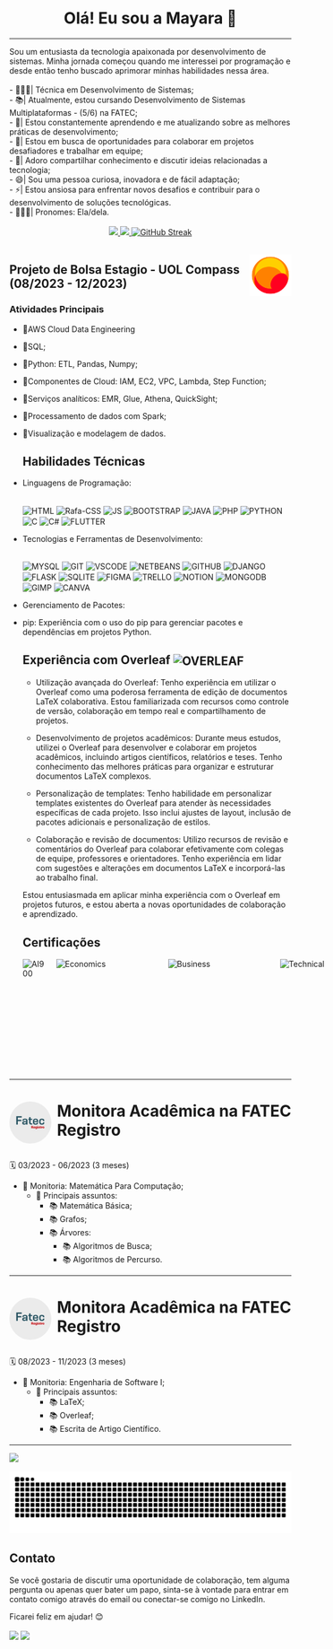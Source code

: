 <h1 align="center">Olá! Eu sou a Mayara 👋</h1>
<hr>
Sou um entusiasta da tecnologia apaixonada por desenvolvimento de sistemas. Minha jornada começou quando me interessei por programação e desde então tenho buscado aprimorar minhas habilidades nessa área.
<br>
<br>
- 👩🏽‍💻| Técnica em Desenvolvimento de Sistemas;<br>
- 📚|  Atualmente, estou cursando Desenvolvimento de Sistemas Multiplataformas - (5/6) na FATEC;<br>
- 🌱| Estou constantemente aprendendo e me atualizando sobre as melhores práticas de desenvolvimento;<br>
- 👯| Estou em busca de oportunidades para colaborar em projetos desafiadores e trabalhar em equipe;<br>
- 💬| Adoro compartilhar conhecimento e discutir ideias relacionadas a tecnologia;<br>
- 😄| Sou uma pessoa curiosa, inovadora e de fácil adaptação;<br>
- ⚡| Estou ansiosa para enfrentar novos desafios e contribuir para o desenvolvimento de soluções tecnológicas.<br>
- 👩🏽‍💻| Pronomes: Ela/dela.<br><br>

<div align="center">
  <a href="https://github.com/mayarakaren">
  <img height="150em" src="https://github-readme-stats.vercel.app/api?username=mayarakaren&show_icons=true&theme=dracula&include_all_commits=true&count_private=true"/>
  <img height="150em" src="https://github-readme-stats.vercel.app/api/top-langs/?username=mayarakaren&layout=compact&langs_count=7&theme=dracula"/>
  <img height="150em" src="https://streak-stats.demolab.com/?user=mayarakaren&theme=dracula&background=000&border=30A3DC&dates=FFF" alt="GitHub Streak"/>
</div>
  <div style="display: inline_block"><br>

<a href="https://www.uol.com.br/" target="_blank" rel="noopener noreferrer" ><img src="logo-uol-icon-512.png" height="75"  align='right' /></a>
           <span><h2>Projeto de Bolsa Estagio - UOL Compass (08/2023 - 12/2023)</h2>
          <h3 justify-content="center">Atividades Principais</h5>
- :pushpin:AWS Cloud Data Engineering <br>              
- :pushpin:SQL;              
- :pushpin:Python: ETL, Pandas, Numpy;               
- :pushpin:Componentes de Cloud: IAM, EC2, VPC, Lambda, Step Function;
- :pushpin:Serviços analíticos: EMR, Glue, Athena, QuickSight;          
- :pushpin:Processamento de dados com Spark;
- :pushpin:Visualização e modelagem de dados. 
  
   ## Habilidades Técnicas

- Linguagens de Programação:<br><br>
  
  <img align="center" alt="HTML" height="50" src="https://www.svgrepo.com/show/452228/html-5.svg">
  <img align="center" alt="Rafa-CSS" height="50" src="https://www.svgrepo.com/show/452185/css-3.svg">
  <img align="center" alt="JS" height="50" src="https://www.svgrepo.com/show/373705/js-official.svg">
  <img align="center" alt="BOOTSTRAP" height="50" src="https://www.svgrepo.com/show/303293/bootstrap-4-logo.svg"/>
  <img align="center" alt="JAVA" height="50" src="https://www.svgrepo.com/show/353924/java.svg"/>
  <img align="center" alt="PHP" height="50" src="https://www.svgrepo.com/show/452088/php.svg">
  <img align="center" alt="PYTHON" height="50" src="https://www.svgrepo.com/show/452091/python.svg"/>
  <img align="center" alt="C" height="50" src="https://simpleicons.org/icons/c.svg"/>
  <img align="center" alt="C#" height="50" src="https://simpleicons.org/icons/csharp.svg"/>
  <img align="center" alt="FLUTTER" height="50" src="https://www.svgrepo.com/show/353751/flutter.svg"/>
    
 - Tecnologias e Ferramentas de Desenvolvimento:<br><br>
    
    <img align="center" alt="MYSQL" height="50" src="https://simpleicons.org/icons/mysql.svg">
    <img align="center" alt="GIT" height="50" src="https://www.svgrepo.com/show/452210/git.svg"/>
    <img align="center" alt="VSCODE" height="50" src="https://www.svgrepo.com/show/374171/vscode.svg"/>
    <img align="center" alt="NETBEANS" height="50" src="https://simpleicons.org/icons/apachenetbeanside.svg"/>
    <img align="center" alt="GITHUB" height="50" src="https://simpleicons.org/icons/github.svg"/>
    <img align="center" alt="DJANGO" height="50" src="https://www.svgrepo.com/show/353657/django-icon.svg"/>
    <img align="center" alt="FLASK" height="50" src="https://www.svgrepo.com/show/468917/flask-3.svg"/>
    <img align="center" alt="SQLITE" height="50" src="https://simpleicons.org/icons/sqlite.svg"/>
    <img align="center" alt="FIGMA" height="50" src="https://www.svgrepo.com/show/448222/figma.svg"/>
    <img align="center" alt="TRELLO" height="50" src="https://www.svgrepo.com/show/475688/trello-color.svg"/>
    <img align="center" alt="NOTION" height="50" src="https://simpleicons.org/icons/notion.svg"/>
    <img align="center" alt="MONGODB" height="50" src="https://www.svgrepo.com/show/331488/mongodb.svg"/> 
    <img align="center" alt="GIMP" height="50" src="https://www.svgrepo.com/show/366177/gimp.svg"/>
    <img align="center" alt="CANVA" height="50" src="https://www.svgrepo.com/show/341669/canva.svg"/> 
    

  - Gerenciamento de Pacotes:
  - pip: Experiência com o uso do pip para gerenciar pacotes e dependências em projetos Python.
    <br>
    
    ## Experiência com Overleaf  <img align="center" alt="OVERLEAF" height="50" src="https://www.svgrepo.com/show/306528/overleaf.svg"/>

    - Utilização avançada do Overleaf: Tenho experiência em utilizar o Overleaf como uma poderosa ferramenta de edição de documentos LaTeX colaborativa. 
    Estou familiarizada com recursos como controle de versão, colaboração em tempo real e compartilhamento de projetos.

    - Desenvolvimento de projetos acadêmicos: Durante meus estudos, utilizei o Overleaf para desenvolver e colaborar em projetos acadêmicos, 
    incluindo artigos científicos, relatórios e teses. Tenho conhecimento das melhores práticas para organizar e estruturar documentos LaTeX complexos.

    - Personalização de templates: Tenho habilidade em personalizar templates existentes do Overleaf para atender às necessidades específicas de cada projeto. 
    Isso inclui ajustes de layout, inclusão de pacotes adicionais e personalização de estilos.

    - Colaboração e revisão de documentos: Utilizo recursos de revisão e comentários do Overleaf para colaborar efetivamente com colegas de equipe, professores e orientadores. 
    Tenho experiência em lidar com sugestões e alterações em documentos LaTeX e incorporá-las ao trabalho final.

    Estou entusiasmada em aplicar minha experiência com o Overleaf em projetos futuros, e estou aberta a novas oportunidades de colaboração e aprendizado.

    ## Certificações

    <div style="display: flex; align-items: flex-start;">
      <img src="https://learn.microsoft.com/pt-br/media/learn/certification/badges/microsoft-certified-fundamentals-badge.svg" alt="AI900" height="200" style="margin-right: 20px;" />
      <img src="https://images.credly.com/size/340x340/images/ee35f7c5-696e-47ca-895c-960dfba108b3/image.png" alt="Economics" width="200" height="200">
      <img src="https://images.credly.com/size/340x340/images/a12fff38-aab2-4643-be27-7e5c39ddc75c/image.png" alt="Business" width="200" height="200">
      <img src="https://images.credly.com/size/340x340/images/81f903ed-c3a1-4f4b-afcd-e03331a5b12c/image.png" alt="Technical" width="200" height="200">
    </div>

   
  ---

# <img src="https://github.com/davitorress/davitorress/raw/main/assets/fatec-registro.jpeg" width="75px" style="margin-right: 10px; border-radius: 99%" align="left"> Monitora Acadêmica na FATEC Registro

<br>🗓️ 03/2023 - 06/2023 (3 meses)
    
<ul>
  <li>
    📌 Monitoria: Matemática Para Computação;
    <ul>
      <li>📌 Principais assuntos:
        <ul>
          <li>📚 Matemática Básica;</li>
          <li>📚 Grafos;</li>
          <li>📚 Árvores:
            <ul>
              <li>📚 Algoritmos de Busca;</li>
              <li>📚 Algoritmos de Percurso.</li>
            </ul>
          </li>
        </ul>
      </li>
    </ul>
  </li>
</ul>

---

# <img src="https://github.com/davitorress/davitorress/raw/main/assets/fatec-registro.jpeg" width="75px" style="margin-right: 10px; border-radius: 99%" align="left"> Monitora Acadêmica na FATEC Registro

<br>🗓️ 08/2023 - 11/2023 (3 meses)
    
<ul>
  <li>
    📌 Monitoria: Engenharia de Software I;
    <ul>
      <li>📌 Principais assuntos:
        <ul>
          <li>📚 LaTeX;</li>
          <li>📚 Overleaf;</li>
          <li>📚 Escrita de Artigo Científico.
          </li>
        </ul>
      </li>
    </ul>
  </li>
</ul>

---
</div>
  
  <!--   profile-green-animate -->
![](./profile-3d-contrib/profile-green-animate.svg)

<!--   grid-snake -->
![](https://github.com/BEPb/BEPb/blob/output/github-contribution-grid-snake.svg)

<!--   skyline 
<a href="https://skyline.github.com/BEPb/2022"><img src="./assets/2022.gif" alt="" width="auto" height="auto" /></a>
-->
  ##
  
 <div> 
   
   ## Contato

Se você gostaria de discutir uma oportunidade de colaboração, tem alguma pergunta ou apenas quer bater um papo, sinta-se à vontade para entrar em contato comigo através do email ou conectar-se comigo no LinkedIn.

Ficarei feliz em ajudar! 😊<br><br>
     <a href = "mailto:mayaramarques9738@gmail.com"><img src="https://img.shields.io/badge/-Gmail-%23333?style=for-the-badge&logo=gmail&logoColor=white" target="_blank"></a>
     <a href="https://www.linkedin.com/in/mayara-karen-808059211/" target="_blank"><img src="https://img.shields.io/badge/-LinkedIn-%230077B5?style=for-the-badge&logo=linkedin&logoColor=white" target="_blank"></a> 
      
</div>
